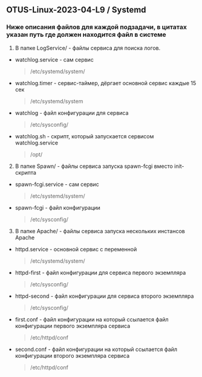 ## OTUS-Linux-2023-04-L9 / Systemd
### Ниже описания файлов для каждой подзадачи, в цитатах указан путь где должен находится файл в системе
1. В папке LogService/ - файлы сервиса для поиска логов. 
 - watchlog.service - сам сервис 
 	> /etc/systemd/system/
 - watchlog.timer - сервис-таймер, дёргает основной сервис каждые 15 сек 
 	> /etc/systemd/system
 - watchlog - файл конфигурации для сервиса 
 	> /etc/sysconfig/ 
 - watchlog.sh - скрипт, который запускается сервисом watchlog.service 
 	> /opt/
2. В папке Spawn/ - файлы cервиса запуска spawn-fcgi вместо init-скрипта 
 - spawn-fcgi.service - сам сервис 
 	> /etc/systemd/system/
 - spawn-fcgi - файл конфигурации 
 	> /etc/sysconfig/
3. В папке Apache/ - файлы сервиса запуска нескольких инстансов Apache
 - httpd.service - основной сервис с переменной 
 	> /etc/systemd/system/
 - httpd-first - файл конфигурации для сервиса первого экземпляра 
 	> /etc/sysconfig/
 - httpd-second - файл конфигурации для сервиса второго экземпляра 
 	> /etc/sysconfig/
 - first.conf - файл конфигурации на который ссылается файл конфигурации первого экземпляра сервиса 
 	> /etc/httpd/conf
 - second.conf - файл конфигурации на который ссылается файл конфигурации второго экземпляра сервиса 
 	> /etc/httpd/conf